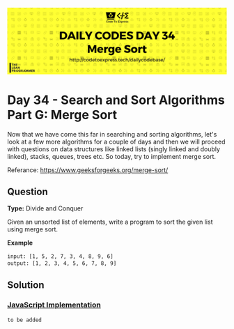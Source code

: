 ![cover](./cover.png)

# Day 34 - Search and Sort Algorithms Part G: Merge Sort

Now that we have come this far in searching and sorting algorithms, let's look at a few more algorithms for a couple of days and then we will proceed with questions on data structures like linked lists (singly linked and doubly linked), stacks, queues, trees etc. So today, try to implement merge sort.

Referance: https://www.geeksforgeeks.org/merge-sort/

## Question

**Type:** Divide and Conquer

Given an unsorted list of elements, write a program to sort the given list using merge sort.

**Example**

```
input: [1, 5, 2, 7, 3, 4, 8, 9, 6]
output: [1, 2, 3, 4, 5, 6, 7, 8, 9]
```

## Solution

### [JavaScript Implementation](./JavaScript/mergeSort.js)

```js
to be added
```